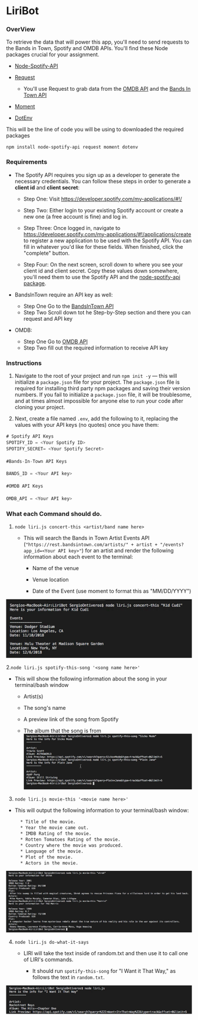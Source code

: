 # LiriBot
### OverView 

To retrieve the data that will power this app, you'll need to send requests to the Bands in Town, Spotify and OMDB APIs. You'll find these Node packages crucial for your assignment.

   * [Node-Spotify-API](https://www.npmjs.com/package/node-spotify-api)

   * [Request](https://www.npmjs.com/package/request)

     * You'll use Request to grab data from the [OMDB API](http://www.omdbapi.com) and the [Bands In Town API](http://www.artists.bandsintown.com/bandsintown-api)

   * [Moment](https://www.npmjs.com/package/moment)

   * [DotEnv](https://www.npmjs.com/package/dotenv)
   
   
   This will be the line of code you will be using to downloaded the required packages
   ```
   npm install node-spotify-api request moment dotenv
   ```
### Requirements

* The Spotify API requires you sign up as a developer to generate the necessary credentials. You can follow these steps in order to generate a **client id** and **client secret**:

   * Step One: Visit <https://developer.spotify.com/my-applications/#!/>

   * Step Two: Either login to your existing Spotify account or create a new one (a free account is fine) and log in.

   * Step Three: Once logged in, navigate to <https://developer.spotify.com/my-applications/#!/applications/create> to register a new application to be used with the Spotify API. You can fill in whatever you'd like for these fields. When finished, click the "complete" button.

   * Step Four: On the next screen, scroll down to where you see your client id and client secret. Copy these values down somewhere, you'll need them to use the Spotify API and the [node-spotify-api package](https://www.npmjs.com/package/node-spotify-api).
   
* BandsInTown require an API key as well:
  * Step One Go to the [BandsInTown API](https://manager.bandsintown.com/support/bandsintown-api) 
  * Step Two Scroll down tot he Step-by-Step section and there you can request and API key
  
* OMDB:
  * Step One Go to [OMDB API](http://www.omdbapi.com/apikey.aspx)
  * Step Two fill out the required information to receive API key
  
### Instructions
  
1. Navigate to the root of your project and run `npm init -y` &mdash; this will initialize a `package.json` file for your project. The `package.json` file is required for installing third party npm packages and saving their version numbers. If you fail to initialize a `package.json` file, it will be troublesome, and at times almost impossible for anyone else to run your code after cloning your project.

2. Next, create a file named `.env`, add the following to it, replacing the values with your API keys (no quotes) once you have them:

```js
# Spotify API Keys
SPOTIFY_ID = <Your Spotify ID>
SPOTIFY_SECRET= <Your Spotify Secret>

#Bands-In-Town API Keys

BANDS_ID = <Your API key>

#OMDB API Keys

OMDB_API = <Your API key>
```

### What each Command should do.

1. `node liri.js concert-this <artist/band name here>`

   * This will search the Bands in Town Artist Events API (`"https://rest.bandsintown.com/artists/" + artist + "/events?app_id=<Your API key>"`) for an artist and render the following information about each event to the terminal:

     * Name of the venue

     * Venue location

     * Date of the Event (use moment to format this as "MM/DD/YYYY")
     
 ![Demo](https://github.com/sergio23jr/LiriBot/blob/master/images/Concert-this.png)
     
 2.`node liri.js spotify-this-song '<song name here>'`

   * This will show the following information about the song in your terminal/bash window

     * Artist(s)

     * The song's name

     * A preview link of the song from Spotify

     * The album that the song is from
  ![Demo](https://github.com/sergio23jr/LiriBot/blob/master/images/spotify-this-song.png)
     
 3. `node liri.js movie-this '<movie name here>'`

   * This will output the following information to your terminal/bash window:

     ```
       * Title of the movie.
       * Year the movie came out.
       * IMDB Rating of the movie.
       * Rotten Tomatoes Rating of the movie.
       * Country where the movie was produced.
       * Language of the movie.
       * Plot of the movie.
       * Actors in the movie.
     ```
  ![Demo](https://github.com/sergio23jr/LiriBot/blob/master/images/Movie-this.png)
     
4. `node liri.js do-what-it-says`

   * LIRI will take the text inside of random.txt and then use it to call one of LIRI's commands.

     * It should run `spotify-this-song` for "I Want it That Way," as follows the text in `random.txt`.
     
 ![demo](https://github.com/sergio23jr/LiriBot/blob/master/images/default.png)

